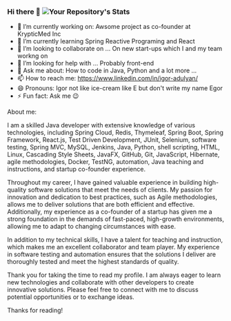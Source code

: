 ### Hi there 👋    ![Your Repository's Stats](https://github-readme-stats.vercel.app/api?username=igoradulian&show_icons=true)


<!--**igoradulian/igoradulian** is a ✨ _special_ ✨ repository because its `README.md` (this file) appears on your GitHub profile.-->

- 🔭 I’m currently working on: Awsome project as co-founder at KrypticMed Inc
- 🌱 I’m currently learning Spring Reactive Programing and React
- 👯 I’m looking to collaborate on ... On new start-ups which I and my team workng on
- 🤔 I’m looking for help with ... Probably front-end
- 💬 Ask me about: How to code in Java, Python and a lot more ...
- 📫 How to reach me: https://www.linkedin.com/in/igor-adulyan/
- 😄 Pronouns: Igor not like ice-cream like E but don't write my name Egor
- ⚡ Fun fact: Ask me 😉

About me:

I am a skilled Java developer with extensive knowledge of various technologies, including Spring Cloud, Redis, Thymeleaf, Spring Boot, Spring Framework, React.js, Test Driven Development, JUnit, Selenium, software testing, Spring MVC, MySQL, Jenkins, Java, Python, shell scripting, HTML, Linux, Cascading Style Sheets, JavaFX, GitHub, Git, JavaScript, Hibernate, agile methodologies, Docker, TestNG, automation, Java teaching and instructions, and startup co-founder experience.

Throughout my career, I have gained valuable experience in building high-quality software solutions that meet the needs of clients. My passion for innovation and dedication to best practices, such as Agile methodologies, allows me to deliver solutions that are both efficient and effective. Additionally, my experience as a co-founder of a startup has given me a strong foundation in the demands of fast-paced, high-growth environments, allowing me to adapt to changing circumstances with ease.

In addition to my technical skills, I have a talent for teaching and instruction, which makes me an excellent collaborator and team player. My experience in software testing and automation ensures that the solutions I deliver are thoroughly tested and meet the highest standards of quality.

Thank you for taking the time to read my profile. I am always eager to learn new technologies and collaborate with other developers to create innovative solutions. Please feel free to connect with me to discuss potential opportunities or to exchange ideas.

Thanks for reading!
